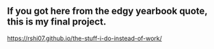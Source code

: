 ## If you got here from the edgy yearbook quote, this is my final project.

https://rshi07.github.io/the-stuff-i-do-instead-of-work/
